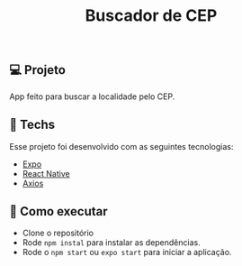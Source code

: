 <h1 align="center">Buscador de CEP</h1>

<br>

## 💻 Projeto

App feito para buscar a localidade pelo CEP.


## 🔨 Techs

Esse projeto foi desenvolvido com as seguintes tecnologias:

- [Expo](https://docs.expo.io/)
- [React Native](https://reactnative.dev/docs/getting-started)
- [Axios](https://github.com/axios/axios)


## 🚀 Como executar

- Clone o repositório
- Rode `npm instal` para instalar as dependências.
- Rode o `npm start` ou `expo start` para iniciar a aplicação.


